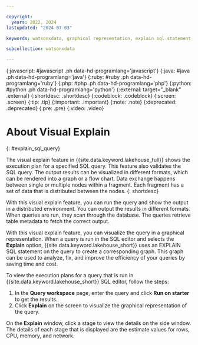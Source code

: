 ```yaml
---

copyright:
  years: 2022, 2024
lastupdated: "2024-07-03"

keywords: watsonxdata, graphical representation, explain sql statement, sql editor, sql query

subcollection: watsonxdata

---
```


{:javascript: #javascript .ph data-hd-programlang='javascript'}
{:java: #java .ph data-hd-programlang='java'}
{:ruby: #ruby .ph data-hd-programlang='ruby'}
{:php: #php .ph data-hd-programlang='php'}
{:python: #python .ph data-hd-programlang='python'}
{:external: target="_blank" .external}
{:shortdesc: .shortdesc}
{:codeblock: .codeblock}
{:screen: .screen}
{:tip: .tip}
{:important: .important}
{:note: .note}
{:deprecated: .deprecated}
{:pre: .pre}
{:video: .video}

# About Visual Explain
{: #explain_sql_query}

The visual explain feature in {{site.data.keyword.lakehouse_full}} shows the execution plan for a specified SQL query. This feature also validates the SQL query. The output results can be visualized in different formats, which can be rendered into a graph or a flow chart. Data exchange happens between single or multiple nodes within a fragment. Each fragment has a set of data that is distributed between the nodes.
{: shortdesc}

With this visual explain feature, you can run the query and show the output in a distributed environment. You can output the results in different formats. When queries are run, they scan through the database. The queries retrieve table metadata to fetch the correct output.

With this visual explain feature, you can visualize the query in a graphical representation. When a query is run in the SQL editor and selects the **Explain** option, {{site.data.keyword.lakehouse_short}} uses an EXPLAIN SQL statement on the query to create a corresponding graph. This graph can be used to analyze, fix, and improve the efficiency of your queries by saving time and cost.

To view the execution plans for a query that is run in {{site.data.keyword.lakehouse_short}} SQL editor, follow the steps:

1. In the **Query workspace** page, enter the query and click **Run on starter** to get the results.
1. Click **Explain** on the screen to visualize the graphical representation of the query.

On the **Explain** window, click a stage to view the details on the side window. The details of each stage that is displayed are the estimate values for rows, CPU, memory, and network.
